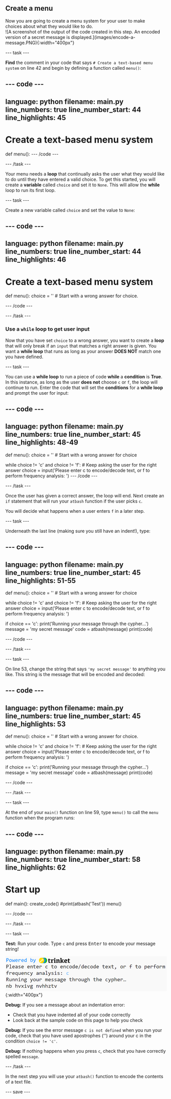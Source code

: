 ## Create a menu 

<div style="display: flex; flex-wrap: wrap">
<div style="flex-basis: 200px; flex-grow: 1; margin-right: 15px;">
Now you are going to create a menu system for your user to make choices about what they would like to do. 
</div>
<div>
![A screenshot of the output of the code created in this step. An encoded version of a secret message is displayed.](images/encode-a-message.PNG){:width="400px"}
</div>
</div>

--- task ---

**Find** the comment in your code that says `# Create a text-based menu system` on line 42 and begin by defining a function called `menu()`:

--- code ---
---
language: python
filename: main.py
line_numbers: true
line_number_start: 44
line_highlights: 45
---
# Create a text-based menu system
def menu():
--- /code ---

--- /task ---

Your menu needs a **loop** that continually asks the user what they would like to do until they have entered a valid choice. To get this started, you will create a **variable** called `choice` and set it to `None`. This will allow the **while** loop to run its first loop. 

--- task ---

Create a new variable called `choice` and set the value to `None`:

--- code ---
---
language: python
filename: main.py
line_numbers: true
line_number_start: 44
line_highlights: 46
---
# Create a text-based menu system  
def menu():
  choice = '' # Start with a wrong answer for choice. 

--- /code ---

--- /task ---

### Use a `while` loop to get user input

Now that you have set `choice` to a wrong answer, you want to create a **loop** that will only break if an `input` that matches a right answer is given. You want a **while loop** that runs as long as your answer **DOES NOT** match one you have defined. 

--- task ---

You can use a **while loop** to run a piece of code **while** a **condition** is **True**. In this instance, as long as the user **does not** choose `c` or `f`, the loop will continue to run. Enter the code that will set the **conditions** for a **while loop** and prompt the user for input:

--- code ---
---
language: python
filename: main.py
line_numbers: true
line_number_start: 45
line_highlights: 48-49
---
def menu():
  choice = '' # Start with a wrong answer for choice
  
  while choice != 'c' and choice != 'f': # Keep asking the user for the right answer
    choice = input('Please enter c to encode/decode text, or f to perform frequency analysis: ')
--- /code ---

--- /task ---


Once the user has given a correct answer, the loop will end. Next create an `if` statement that will run your `atbash` function if the user picks `c`.

You will decide what happens when a user enters `f` in a later step. 

--- task ---

Underneath the last line (making sure you still have an indent!), type:

--- code ---
---
language: python
filename: main.py
line_numbers: true
line_number_start: 45
line_highlights: 51-55
---
def menu():
  choice = '' # Start with a wrong answer for choice

  while choice != 'c' and choice != 'f':  # Keep asking the user for the right answer
    choice = input('Please enter c to encode/decode text, or f to perform frequency analysis: ')
  
  if choice == 'c':
    print('Running your message through the cypher…')
    message = 'my secret message' 
    code = atbash(message)
    print(code)


--- /code ---

--- /task ---

--- task ---

On line 53, change the string that says `'my secret message'` to anything you like. This string is the message that will be encoded and decoded:

--- code ---
---
language: python
filename: main.py
line_numbers: true
line_number_start: 45
line_highlights: 53
---
def menu():
  choice = '' # Start with a wrong answer for choice.
  
  while choice != 'c' and choice != 'f': # Keep asking the user for the right answer
    choice = input('Please enter c to encode/decode text, or f to perform frequency analysis: ')
  
  if choice == 'c':
    print('Running your message through the cypher…')
    message = 'my secret message' 
    code = atbash(message)
    print(code)


--- /code ---

--- /task ---

--- task ---

At the end of your `main()` function on line 59, type `menu()` to call the `menu` function when the program runs:

--- code ---
---
language: python
filename: main.py
line_numbers: true
line_number_start: 58
line_highlights: 62
---
# Start up
def main():
  create_code()
  #print(atbash('Test'))
  menu()

--- /code ---

--- /task ---

--- task ---

**Test:** Run your code. Type `c` and press <kbd>Enter</kbd> to encode your message string!

![A screenshot of the output of the code created in this step. An encoded version of a secret message is displayed.](images/encode-a-message.PNG){:width="400px"}

**Debug:** If you see a message about an indentation error:
- Check that you have indented all of your code correctly
- Look back at the sample code on this page to help you check

**Debug:** If you see the error message `c is not defined` when you run your code, check that you have used apostrophes ('') around your c in the condition `choice != 'c'`.

**Debug:** If nothing happens when you press `c`, check that you have correctly spelled `message`.
  
--- /task ---

In the next step you will use your `atbash()` function to encode the contents of a text file. 

--- save ---
